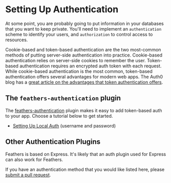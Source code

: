# Setting Up Authentication

At some point, you are probably going to put information in your databases that you want to keep private. You'll need to implement an `authentication` scheme to identify your users, and `authorization` to control access to resources.  

Cookie-based and token-based authentication are the two most-common methods of putting server-side authentication into practice. Cookie-based authentication relies on server-side cookies to remember the user.  Token-based authentication requires an encrypted auth token with each request. While cookie-based authentication is the most common, token-based authentication offers several advantages for modern web apps. The Auth0 blog has a [great article on the advantages that token authentication offers](https://auth0.com/blog/2014/01/07/angularjs-authentication-with-cookies-vs-token/).

## The `feathers-authentication` plugin
The [feathers-authentication](https://github.com/feathersjs/feathers-authentication) plugin makes it easy to add token-based auth to your app. Choose a tutorial below to get started.

* [Setting Up Local Auth](authentication.local.md) (username and password)


## Other Authentication Plugins
Feathers is based on Express. It's likely that an auth plugin used for Express can also work for Feathers.

If you have an authentication method that you would like listed here, please [submit a pull request](contributing.md).